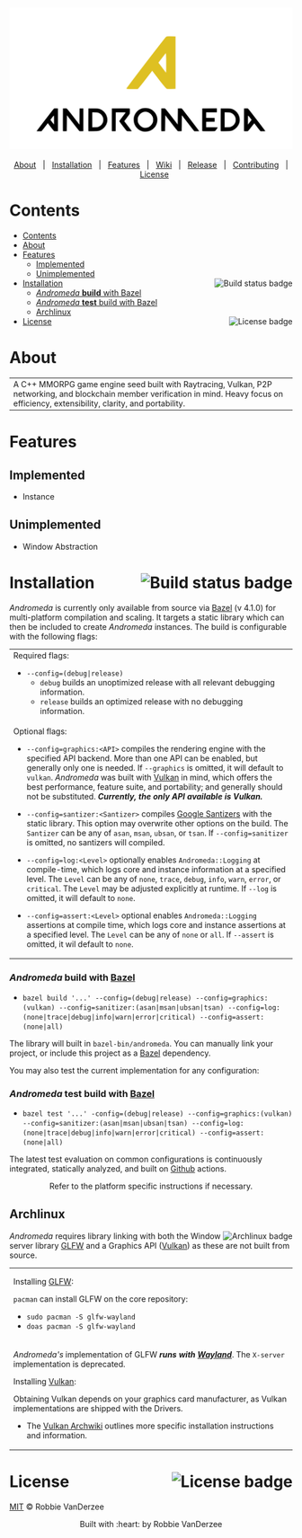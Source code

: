 <h1 align="center">
<div align="center">
  <img src="./assets/images/logo/combined-social.svg", align="center" alt="Andromeda Logo"/>
</div>
</h1>

<div align="center">

[About](#About)&nbsp;&nbsp;&nbsp;|&nbsp;&nbsp;&nbsp;[Installation](#Installation-)&nbsp;&nbsp;&nbsp;|&nbsp;&nbsp;&nbsp;[Features](#Features)&nbsp;&nbsp;&nbsp;|&nbsp;&nbsp;&nbsp;[Wiki][wiki]&nbsp;&nbsp;&nbsp;|&nbsp;&nbsp;&nbsp;[Release][release]&nbsp;&nbsp;&nbsp;|&nbsp;&nbsp;&nbsp;[Contributing](CONTRIBUTING.md)&nbsp;&nbsp;&nbsp;|&nbsp;&nbsp;&nbsp;[License](LICENSE)

</div>
 
# Contents

- [Contents](#contents)
- [About](#about)
- [Features](#features)
  - [Implemented](#implemented)
  - [Unimplemented](#unimplemented)
- [Installation <img src="https://img.shields.io/github/workflow/status/robbie-vanderzee/andromeda/Continuous%20Integration?style=for-the-badge" align="right" alt="Build status badge" />](#installation-)
    - [*Andromeda* **build** with Bazel](#andromeda-build-with-bazel)
    - [*Andromeda* **test** build with Bazel](#andromeda-test-build-with-bazel)
  - [Archlinux](#archlinux)
- [License <img src="https://img.shields.io/github/license/robbie-vanderzee/andromeda?color=blue&style=for-the-badge" align="right" alt="License badge"/>](#license-)

# About

<table>
<tr>
<td>
  A C++ MMORPG game engine seed built with Raytracing, Vulkan, P2P networking, and blockchain member verification in mind. Heavy focus on efficiency, extensibility, clarity, and portability.
</td>
</tr>
</table>

# Features

## Implemented

<ul>
<li>Instance</li>
</ul>

## Unimplemented

<ul>
<li>Window Abstraction</li>
</ul>

# Installation <img src="https://img.shields.io/github/workflow/status/robbie-vanderzee/andromeda/Continuous%20Integration?style=for-the-badge" align="right" alt="Build status badge" />

*Andromeda* is currently only available from source via [Bazel][bazel-build] (v 4.1.0) for multi-platform compilation and scaling. It targets a static library which can then be included to create *Andromeda* instances. The build is configurable with the following flags:
<table>
<tr>
<td>
  Required flags:

  - `--config=(debug|release)`
      - `debug` builds an unoptimized release with all relevant debugging information.
      - `release` builds an optimized release with no debugging information.
  
</td>
</tr>
<tr>
<td>
  Optional flags:

  - `--config=graphics:<API>` compiles the rendering engine with the specified API backend. More than one API can be enabled, but generally only one is needed. If `--graphics` is omitted, it will default to `vulkan`. *Andromeda* was built with [Vulkan][vulkan] in mind, which offers the best performance, feature suite, and portability; and generally should not be substituted. ***Currently, the only API available is Vulkan.***
  
  - `--config=santizer:<Santizer>` compiles [Google Santizers][santizers] with the static library. This option may overwrite other options on the build. The `Santizer` can be any of `asan`, `msan`, `ubsan`, or `tsan`. If `--config=sanitizer` is omitted, no santizers will compiled.
  
  - `--config=log:<Level>` optionally enables `Andromeda::Logging` at compile-time, which logs core and instance information at a specified level. The `Level` can be any of `none`, `trace`, `debug`, `info`, `warn`, `error`, or `critical`. The `Level` may be adjusted explicitly at runtime. If `--log` is omitted, it will default to `none`.

  - `--config=assert:<Level>` optional enables `Andromeda::Logging` assertions at compile time, which logs core and instance assertions at a specified level. The `Level` can be any of `none` or `all`. If `--assert` is omitted, it wil default to `none`.

</td>
</tr>
</table>

### *Andromeda* **build** with [Bazel][bazel-build]

- `bazel build '...' --config=(debug|release) --config=graphics:(vulkan) --config=sanitizer:(asan|msan|ubsan|tsan) --config=log:(none|trace|debug|info|warn|error|critical) --config=assert:(none|all)`

The library will built in `bazel-bin/andromeda`. You can manually link your project, or include this project as a [Bazel][bazel-build] dependency.

You may also test the current implementation for any configuration:

### *Andromeda* **test** build with [Bazel][bazel-build]

- `bazel test '...' -config=(debug|release) --config=graphics:(vulkan) --config=sanitizer:(asan|msan|ubsan|tsan) --config=log:(none|trace|debug|info|warn|error|critical) --config=assert:(none|all)`

The latest test evaluation on common configurations is continuously integrated, statically analyzed, and built on [Github][github] actions.

<div align="center">Refer to the platform specific instructions if necessary.</div>

## Archlinux
<img src="https://img.shields.io/badge/-Archlinux-blue?style=for-the-badge&logo=arch-linux&logoColor=white" align="right" alt="Archlinux badge" />

*Andromeda* requires library linking with both the Window server library [GLFW][glfw] and a Graphics API ([Vulkan][vulkan]) as these are not built from source.

<table>
<tr>
<td>

Installing [GLFW][glfw]:

`pacman` can install GLFW on the core repository:

- `sudo pacman -S glfw-wayland`
- `doas pacman -S glfw-wayland`

</td>
</tr>
<tr>
<td>

*Andromeda's* implementation of GLFW ***runs with [Wayland][wayland]***. The `X-server` implementation is deprecated.

Installing [Vulkan][vulkan]:

Obtaining Vulkan depends on your graphics card manufacturer, as Vulkan implementations are shipped with the Drivers.

 * The [Vulkan Archwiki][archwiki-vulkan] outlines more specific installation instructions and information.

</td>
</tr>
</table>


# License <img src="https://img.shields.io/github/license/robbie-vanderzee/andromeda?color=blue&style=for-the-badge" align="right" alt="License badge"/>

[MIT](LICENSE) © Robbie VanDerzee

<div align="center">
  Built with :heart: by Robbie VanDerzee
</div>

<!--
Website References
-->
[bazel-build]:https://github.com/bazelbuild/bazel
[github]:https://github.com/robbie-vanderzee/andromeda/actions
[vulkan]:https://www.khronos.org/vulkan/
[glfw]:https://www.glfw.org/
[wayland]:https://wiki.archlinux.org/index.php/Wayland
[santizers]:https://github.com/google/sanitizers

<!--
Wiki references
-->
[archwiki-vulkan]:https://wiki.archlinux.org/index.php/Vulkan

<!--
Link References
-->
[release]:https://github.com/robbie-vanderzee/andromeda/releases/ "Latest Release (external link) ➶"
[wiki]:https://github.com/robbie-vanderzee/andromeda/wiki "Wiki (external link) ➶"


[badge-license]:https://img.shields.io/github/license/robbie-vanderzee/andromeda?color=blue&style=for-the-badge
[badge-stars]:https://img.shields.io/github/stars/robbie-vanderzee/andromeda?style=for-the-badge
[badge-archlinux]:https://img.shields.io/badge/-Archlinux-blue?style=for-the-badge&logo=arch-linux&logoColor=white